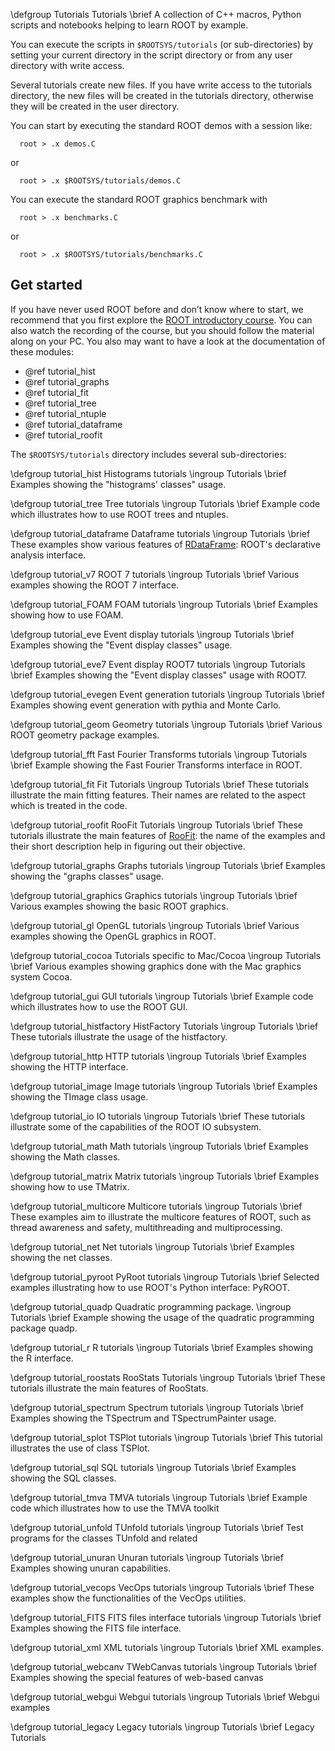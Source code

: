 \defgroup Tutorials Tutorials
\brief A collection of C++ macros, Python scripts and notebooks helping to learn ROOT by example.

You can execute the scripts in `$ROOTSYS/tutorials` (or sub-directories)
by setting your current directory in the script directory or from any
user directory with write access.

Several tutorials create new files. If you have write access to
the tutorials directory, the new files will be created in the tutorials
directory, otherwise they will be created in the user directory.

You can start by executing the standard ROOT demos with a session like:

```
  root > .x demos.C
```
or

```
  root > .x $ROOTSYS/tutorials/demos.C
```

You can execute the standard ROOT graphics benchmark with

```
  root > .x benchmarks.C
```

or

```
  root > .x $ROOTSYS/tutorials/benchmarks.C
```

## Get started

If you have never used ROOT before and don’t know where to start, we recommend that you first explore the [ROOT introductory course](https://github.com/root-project/student-course). You can also watch the recording of the course, but you should follow the material along on your PC. You also may want to have a look at the documentation of these modules:

- @ref tutorial_hist
- @ref tutorial_graphs
- @ref tutorial_fit
- @ref tutorial_tree
- @ref tutorial_ntuple
- @ref tutorial_dataframe
- @ref tutorial_roofit

The `$ROOTSYS/tutorials` directory includes several sub-directories:

\defgroup tutorial_hist Histograms tutorials
\ingroup Tutorials
\brief Examples showing the "histograms' classes" usage.

\defgroup tutorial_tree Tree tutorials
\ingroup Tutorials
\brief Example code which illustrates how to use ROOT trees and ntuples.

\defgroup tutorial_dataframe Dataframe tutorials
\ingroup Tutorials
\brief These examples show various features of [RDataFrame](classROOT_1_1RDataFrame.html): ROOT's declarative analysis interface.

\defgroup tutorial_v7 ROOT 7 tutorials
\ingroup Tutorials
\brief Various examples showing the ROOT 7 interface.

\defgroup tutorial_FOAM FOAM tutorials
\ingroup Tutorials
\brief Examples showing how to use FOAM.

\defgroup tutorial_eve Event display tutorials
\ingroup Tutorials
\brief Examples showing the "Event display classes" usage.

\defgroup tutorial_eve7 Event display ROOT7 tutorials
\ingroup Tutorials
\brief Examples showing the "Event display classes" usage with ROOT7.

\defgroup tutorial_evegen Event generation tutorials
\ingroup Tutorials
\brief Examples showing event generation with pythia and Monte Carlo.

\defgroup tutorial_geom Geometry tutorials
\ingroup Tutorials
\brief Various ROOT geometry package examples.

\defgroup tutorial_fft Fast Fourier Transforms tutorials
\ingroup Tutorials
\brief Example showing the Fast Fourier Transforms interface in ROOT.

\defgroup tutorial_fit Fit Tutorials
\ingroup Tutorials
\brief These tutorials illustrate the main fitting features. Their names are related to the aspect which is treated in the code.

\defgroup tutorial_roofit RooFit Tutorials
\ingroup Tutorials
\brief These tutorials illustrate the main features of [RooFit](group__Roofitmain.html): the name of the examples and their short description help in figuring out their objective.

\defgroup tutorial_graphs Graphs tutorials
\ingroup Tutorials
\brief Examples showing the "graphs classes" usage.

\defgroup tutorial_graphics Graphics tutorials
\ingroup Tutorials
\brief Various examples showing the basic ROOT graphics.

\defgroup tutorial_gl OpenGL tutorials
\ingroup Tutorials
\brief Various examples showing the OpenGL graphics in ROOT.

\defgroup tutorial_cocoa Tutorials specific to Mac/Cocoa
\ingroup Tutorials
\brief Various examples showing graphics done with the Mac graphics system Cocoa.

\defgroup tutorial_gui GUI tutorials
\ingroup Tutorials
\brief Example code which illustrates how to use the ROOT GUI.

\defgroup tutorial_histfactory HistFactory Tutorials
\ingroup Tutorials
\brief These tutorials illustrate the usage of the histfactory.

\defgroup tutorial_http HTTP tutorials
\ingroup Tutorials
\brief Examples showing the HTTP interface.

\defgroup tutorial_image Image tutorials
\ingroup Tutorials
\brief Examples showing the TImage class usage.

\defgroup tutorial_io IO tutorials
\ingroup Tutorials
\brief These tutorials illustrate some of the capabilities of the ROOT IO subsystem.

\defgroup tutorial_math Math tutorials
\ingroup Tutorials
\brief Examples showing the Math classes.

\defgroup tutorial_matrix Matrix tutorials
\ingroup Tutorials
\brief Examples showing how to use TMatrix.

\defgroup tutorial_multicore Multicore tutorials
\ingroup Tutorials
\brief These examples aim to illustrate the multicore features of ROOT, such as thread awareness and safety, multithreading and multiprocessing.

\defgroup tutorial_net Net tutorials
\ingroup Tutorials
\brief Examples showing the net classes.

\defgroup tutorial_pyroot PyRoot tutorials
\ingroup Tutorials
\brief Selected examples illustrating how to use ROOT's Python interface: PyROOT.

\defgroup tutorial_quadp Quadratic programming package.
\ingroup Tutorials
\brief Example showing the usage of the quadratic programming package quadp.

\defgroup tutorial_r R tutorials
\ingroup Tutorials
\brief Examples showing the R interface.

\defgroup tutorial_roostats RooStats Tutorials
\ingroup Tutorials
\brief These tutorials illustrate the main features of RooStats.

\defgroup tutorial_spectrum Spectrum tutorials
\ingroup Tutorials
\brief Examples showing the TSpectrum and TSpectrumPainter usage.

\defgroup tutorial_splot TSPlot tutorials
\ingroup Tutorials
\brief This tutorial illustrates the use of class TSPlot.

\defgroup tutorial_sql SQL tutorials
\ingroup Tutorials
\brief Examples showing the SQL classes.

\defgroup tutorial_tmva TMVA tutorials
\ingroup Tutorials
\brief Example code which illustrates how to use the TMVA toolkit

\defgroup tutorial_unfold TUnfold tutorials
\ingroup Tutorials
\brief Test programs for the classes TUnfold and related

\defgroup tutorial_unuran Unuran tutorials
\ingroup Tutorials
\brief Examples showing unuran capabilities.

\defgroup tutorial_vecops VecOps tutorials
\ingroup Tutorials
\brief These examples show the functionalities of the VecOps utilities.

\defgroup tutorial_FITS FITS files interface tutorials
\ingroup Tutorials
\brief Examples showing the FITS file interface.

\defgroup tutorial_xml XML tutorials
\ingroup Tutorials
\brief XML examples.

\defgroup tutorial_webcanv TWebCanvas tutorials
\ingroup Tutorials
\brief Examples showing the special features of web-based canvas

\defgroup tutorial_webgui Webgui tutorials
\ingroup Tutorials
\brief Webgui examples

\defgroup tutorial_legacy Legacy tutorials
\ingroup Tutorials
\brief Legacy Tutorials
